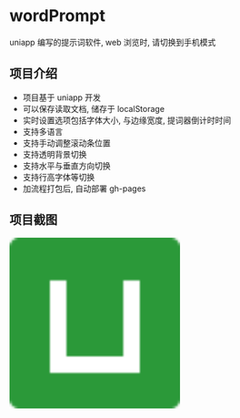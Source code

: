 # wordPrompt

uniapp 编写的提示词软件, web 浏览时, 请切换到手机模式

## 项目介绍

- 项目基于 uniapp 开发
- 可以保存读取文档, 储存于 localStorage
- 实时设置选项包括字体大小, 与边缘宽度, 提词器倒计时时间
- 支持多语言
- 支持手动调整滚动条位置
- 支持透明背景切换
- 支持水平与垂直方向切换
- 支持行高字体等切换
- 加流程打包后, 自动部署 gh-pages

## 项目截图

<img src="https://github.com/kakajun/wordPrompt/blob/main/static/logo.png" width="300" />
